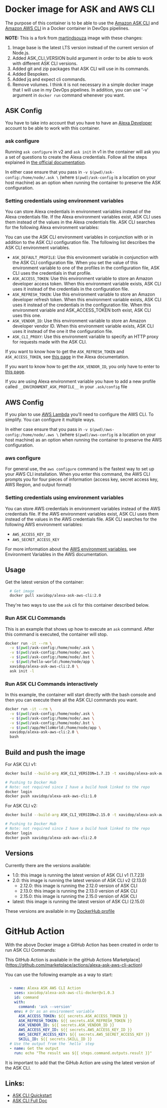 # Docker image for ASK and AWS CLI 

The purpose of this container is to be able to use the [Amazon ASK CLI](https://developer.amazon.com/docs/smapi/ask-cli-intro.html#alexa-skills-kit-command-line-interface-ask-cli) and [Amazon AWS CLI](https://docs.aws.amazon.com/cli/index.html) in a Docker container in DevOps pipelines.

**NOTE:** This is a fork from [martindsouza](https://github.com/martindsouza/docker-amazon-ask-cli) image with these changes:
1. Image base is the latest LTS version instead of the current version of Node.js.
2. Added ASK_CLI_VERSION build argument in order to be able to work with different ASK CLI versions.
3. Added git and zip packages that ASK CLI will use in its commands.
4. Added Bespoken.
5. Added jq and expect cli commands.
6. Remove volumes. I think it is not necessary in a simple docker image that I will use in my DevOps pipelines. In addition, you can use '-v' argument in `docker run` command whenever you want.

## ASK Config

You have to take into account that you have to have an [Alexa Developer](https://developer.amazon.com/alexa) account to be able to work with this container.

### ask configure

Running `ask configure` in v2 and `ask init` in v1 in the container will ask you a set of questions to create the Alexa credentials. 
Follow all the steps explained in [the official documentation](https://developer.amazon.com/en-US/docs/alexa/smapi/manage-credentials-with-ask-cli.html).

In either case ensure that you pass in `-v $(pwd)/ask-config:/home/node/.ask \` (where `$(pwd)/ask-config` is a location on your host machine) as an option when running the container to preserve the ASK configuration.

### Setting credentials using environment variables

You can store Alexa credentials in environment variables instead of the Alexa credentials file. If the Alexa environment variables exist, ASK CLI uses them instead of the values in the Alexa credentials file. ASK CLI searches for the following Alexa environment variables:

You can use the ASK CLI environment variables in conjunction with or in addition to the ASK CLI configuration file. The following list describes the ASK CLI environment variables.

* `ASK_DEFAULT_PROFILE`: Use this environment variable in conjunction with the ASK CLI configuration file. When you set the value of this environment variable to one of the profiles in the configuration file, ASK CLI uses the credentials in that profile.
* `ASK_ACCESS_TOKEN`: Use this environment variable to store an Amazon developer access token. When this environment variable exists, ASK CLI uses it instead of the credentials in the configuration file.
* `ASK_REFRESH_TOKEN`: Use this environment variable to store an Amazon developer refresh token. When this environment variable exists, ASK CLI uses it instead of the credentials in the configuration file. When this environment variable and ASK_ACCESS_TOKEN both exist, ASK CLI uses this one.
* `ASK_VENDOR_ID`: Use this environment variable to store an Amazon developer vendor ID. When this environment variable exists, ASK CLI uses it instead of the one it the configuration file.
* `ASK_CLI_PROXY`: Use this environment variable to specify an HTTP proxy for requests made with the ASK CLI.
  
If you want to know how to get the `ASK_REFRESH_TOKEN` and `ASK_ACCESS_TOKEN`, see [this page](https://developer.amazon.com/en-US/docs/alexa/smapi/get-access-token-smapi.html) in the Alexa documentation.

If you want to know how to get the `ASK_VENDOR_ID`, you only have to enter to [this page](https://developer.amazon.com/settings/console/mycid).

If you are using Alexa environment variable you have to add a new profile called `__ENVIRONMENT_ASK_PROFILE__` in your `.ask/config` file

## AWS Config

If you plan to use [AWS Lambda](https://aws.amazon.com/lambda/) you'll need to configure the AWS CLI. To simplify. You can configure it multiple ways.

In either case ensure that you pass in `-v $(pwd)/aws-config:/home/node/.aws \` (where `$(pwd)/aws-config` is a location on your host machine) as an option when running the container to preserve the AWS configuration.

### aws configure

For general use, the `aws configure` command is the fastest way to set up your AWS CLI installation.
When you enter this command, the AWS CLI prompts you for four pieces of information (access key, secret access key, AWS Region, and output format)

### Setting credentials using environment variables

You can store AWS credentials in environment variables instead of the AWS credentials file. If the AWS environment variables exist, ASK CLI uses them instead of the values in the AWS credentials file. ASK CLI searches for the following AWS environment variables:

* `AWS_ACCESS_KEY_ID`
* `AWS_SECRET_ACCESS_KEY`
  
For more information about the [AWS environment variables](https://docs.aws.amazon.com/cli/latest/userguide/cli-configure-envvars.html), see Environment Variables in the AWS documentation.


## Usage

Get the latest version of the container:

```bash
  # Get image
  docker pull xavidop/alexa-ask-aws-cli:2.0
```

They're two ways to use the `ask` cli for this container described below.

### Run ASK CLI Commands

This is an example that shows up how to execute an `ask` command. After this command is executed, the container will stop.

```bash
docker run -it --rm \
  -v $(pwd)/ask-config:/home/node/.ask \
  -v $(pwd)/ask-config:/home/node/.aws \
  -v $(pwd)/ask-config:/home/node/.bst \
  -v $(pwd)/hello-world:/home/node/app \
  xavidop/alexa-ask-aws-cli:2.0 \
  ask init -l
```

### Run ASK CLI Commands interactively

In this example, the container will start directly with the bash console and then you can execute there all the ASK CLI commands you want.

```bash
docker run -it --rm \
  -v $(pwd)/ask-config:/home/node/.ask \
  -v $(pwd)/ask-config:/home/node/.aws \
  -v $(pwd)/ask-config:/home/node/.bst \
  -v $(pwd)/app/HelloWorld:/home/node/app \
  xavidop/alexa-ask-aws-cli:2.0 \
  bash

```

## Build and push the image

For ASK CLI v1:
```bash
docker build --build-arg ASK_CLI_VERSION=1.7.23 -t xavidop/alexa-ask-aws-cli:1.0 .

# Pushing to Docker Hub
# Note: not required since I have a build hook linked to the repo
docker login
docker push xavidop/alexa-ask-aws-cli:1.0
```

For ASK CLI v2:
```bash
docker build --build-arg ASK_CLI_VERSION=2.15.0 -t xavidop/alexa-ask-aws-cli:2.0 .

# Pushing to Docker Hub
# Note: not required since I have a build hook linked to the repo
docker login
docker push xavidop/alexa-ask-aws-cli:2.0
```

## Versions

Currently there are the versions available:
* 1.0: this image is running the latest version of ASK CLI v1 (1.7.23)
* 2.0: this image is running the latest version of ASK CLI v2 (2.13.0)
  * 2.12.0: this image is running the 2.12.0 version of ASK CLI
  * 2.13.0: this image is running the 2.13.0 version of ASK CLI
  * 2.15.0: this image is running the 2.15.0 version of ASK CLI
* latest: this image is running the latest version of ASK CLI (2.15.0)

These versions are available in my [DockerHub profile](https://hub.docker.com/r/xavidop/alexa-ask-aws-cli/tags)

# GitHub Action

With the above Docker image a GitHub Action has been created in order to run ASK CLI Commands:

This GitHub Action is available in the gitHub Actions Marketplace](https://github.com/marketplace/actions/alexa-ask-aws-cli-action)

You can use the following example as a way to start:
```yaml

  - name: Alexa ASK AWS CLI Action
    uses: xavidop/alexa-ask-aws-cli-docker@v1.0.3
    id: command
    with:
      command: 'ask --version'
    env: # Or as an environment variable
      ASK_ACCESS_TOKEN: ${{ secrets.ASK_ACCESS_TOKEN }}
      ASK_REFRESH_TOKEN: ${{ secrets.ASK_REFRESH_TOKEN }}
      ASK_VENDOR_ID: ${{ secrets.ASK_VENDOR_ID }}
      AWS_ACCESS_KEY_ID: ${{ secrets.AWS_ACCESS_KEY_ID }}
      AWS_SECRET_ACCESS_KEY: ${{ secrets.AWS_SECRET_ACCESS_KEY }}
      SKILL_ID: ${{ secrets.SKILL_ID }}
  # Use the output from the `hello` step
  - name: Get the output
    run: echo "The result was ${{ steps.command.outputs.result }}"

```

It is important to add that the GiHub Action are using the latest version of the ASK CLI.

## Links:

- [ASK CLI Quickstart](https://developer.amazon.com/docs/smapi/quick-start-alexa-skills-kit-command-line-interface.html)
- [ASK CLI Full Doc](https://developer.amazon.com/docs/smapi/ask-cli-intro.html#alexa-skills-kit-command-line-interface-ask-cli)

